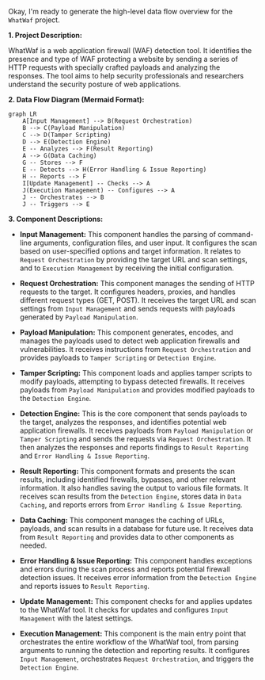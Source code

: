 Okay, I'm ready to generate the high-level data flow overview for the `WhatWaf` project.

**1. Project Description:**

WhatWaf is a web application firewall (WAF) detection tool. It identifies the presence and type of WAF protecting a website by sending a series of HTTP requests with specially crafted payloads and analyzing the responses. The tool aims to help security professionals and researchers understand the security posture of web applications.

**2. Data Flow Diagram (Mermaid Format):**

```mermaid
graph LR
    A[Input Management] --> B(Request Orchestration)
    B --> C(Payload Manipulation)
    C --> D(Tamper Scripting)
    D --> E(Detection Engine)
    E -- Analyzes --> F(Result Reporting)
    A --> G(Data Caching)
    G -- Stores --> F
    E -- Detects --> H(Error Handling & Issue Reporting)
    H -- Reports --> F
    I[Update Management] -- Checks --> A
    J(Execution Management) -- Configures --> A
    J -- Orchestrates --> B
    J -- Triggers --> E
```

**3. Component Descriptions:**

*   **Input Management:** This component handles the parsing of command-line arguments, configuration files, and user input. It configures the scan based on user-specified options and target information. It relates to `Request Orchestration` by providing the target URL and scan settings, and to `Execution Management` by receiving the initial configuration.

*   **Request Orchestration:** This component manages the sending of HTTP requests to the target. It configures headers, proxies, and handles different request types (GET, POST). It receives the target URL and scan settings from `Input Management` and sends requests with payloads generated by `Payload Manipulation`.

*   **Payload Manipulation:** This component generates, encodes, and manages the payloads used to detect web application firewalls and vulnerabilities. It receives instructions from `Request Orchestration` and provides payloads to `Tamper Scripting` or `Detection Engine`.

*   **Tamper Scripting:** This component loads and applies tamper scripts to modify payloads, attempting to bypass detected firewalls. It receives payloads from `Payload Manipulation` and provides modified payloads to the `Detection Engine`.

*   **Detection Engine:** This is the core component that sends payloads to the target, analyzes the responses, and identifies potential web application firewalls. It receives payloads from `Payload Manipulation` or `Tamper Scripting` and sends the requests via `Request Orchestration`. It then analyzes the responses and reports findings to `Result Reporting` and `Error Handling & Issue Reporting`.

*   **Result Reporting:** This component formats and presents the scan results, including identified firewalls, bypasses, and other relevant information. It also handles saving the output to various file formats. It receives scan results from the `Detection Engine`, stores data in `Data Caching`, and reports errors from `Error Handling & Issue Reporting`.

*   **Data Caching:** This component manages the caching of URLs, payloads, and scan results in a database for future use. It receives data from `Result Reporting` and provides data to other components as needed.

*   **Error Handling & Issue Reporting:** This component handles exceptions and errors during the scan process and reports potential firewall detection issues. It receives error information from the `Detection Engine` and reports issues to `Result Reporting`.

*   **Update Management:** This component checks for and applies updates to the WhatWaf tool. It checks for updates and configures `Input Management` with the latest settings.

*   **Execution Management:** This component is the main entry point that orchestrates the entire workflow of the WhatWaf tool, from parsing arguments to running the detection and reporting results. It configures `Input Management`, orchestrates `Request Orchestration`, and triggers the `Detection Engine`.